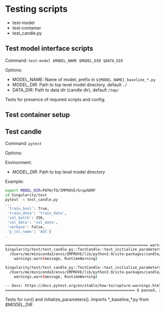 # Testing scripts

- test-model
- test-container
- test_candle.py

## Test model interface scripts

Command: `test-model $MODEL_NAME $MODEL_DIR $DATA_DIR`

Options:
- MODEL_NAME: Name of model, prefix in `${MODEL_NAME}_baseline_*.py`
- MODEL_DIR: Path to top level model directory, default `./`
- DATA_DIR: Path to data dir (candle dir), default `/tmp/`

Tests for presence of required scripts and config.

## Test container setup

## Test candle

Command: `pytest`

Options:

Environment:
- *MODEL_DIR*: Path to top level model directory

Example:
```bash
export MODEL_DIR=PATH/TO/IMPROVE/GraphDRP
cd Singularity/test
pytest -s test_candle.py
...
 'train_bool': True,
 'train_data': 'train_data',
 'val_batch': 256,
 'val_data': 'val_data',
 'verbose': False,
 'y_col_name': 'AUC'}
.

================================================================= warnings summary ==================================================================
Singularity/test/test_candle.py::TestCandle::test_initialize_parameters_type
  /Users/me/miniconda3/envs/IMPROVE/lib/python3.9/site-packages/candle/parsing_utils.py:742: RuntimeWarning: These keywords used in the configuration file are not defined in CANDLE: ['cache_subdir']
    warnings.warn(message, RuntimeWarning)

Singularity/test/test_candle.py::TestCandle::test_initialize_parameters_type
  /Users/me/miniconda3/envs/IMPROVE/lib/python3.9/site-packages/candle/file_utils.py:217: RuntimeWarning: Path: /tmp/GraphDRP/Output/EXP000/RUN000 already exists... overwriting.
    warnings.warn(message, RuntimeWarning)

-- Docs: https://docs.pytest.org/en/stable/how-to/capture-warnings.html
=========================================================== 6 passed, 2 warnings in 1.88s ===========================================================
```

Tests for run() and initialize_parameters(). Imports \*\_baseline\_\*.py from *$MODEL_DIR*

